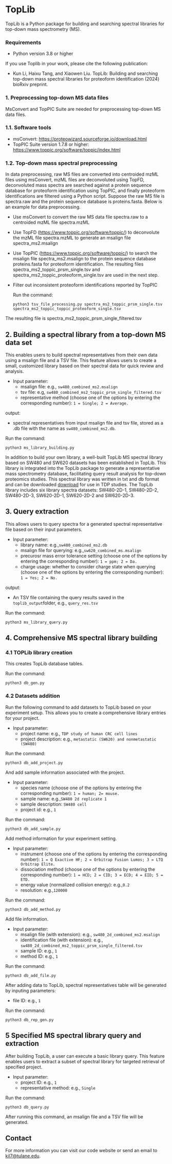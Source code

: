 # TopLib 

TopLib is a Python package for building and searching spectral libraries for
top-down mass spectrometry (MS).  

### Requirements
* Python version 3.8 or higher

If you use Toplib in your work, please cite the following publication:

* Kun Li, Haixu Tang, and Xiaowen Liu. TopLib: Building and searching top-down mass spectral libraries for proteoform identification (2024) bioRxiv preprint.
 

### 1. Preprocessing top-down MS data files 

MsConvert and TopPIC Suite are needed for preprocessing top-down MS data files.

### 1.1. Software tools  

* msConvert: https://proteowizard.sourceforge.io/download.html
* TopPIC Suite version 1.7.8 or higher: https://www.toppic.org/software/toppic/index.html

### 1.2. Top-down mass spectral preprocessing 

In data preprocessing, raw MS files are converted into centroided mzML files using msConvert, 
mzML files are deconvoluted using TopFD, deconvoluted mass spectra are searched against 
a protein sequence database for proteoform identification using TopPIC, and
finally proteoform identifications are filtered using a Python script. Suppose
the raw MS file is spectra.raw and the protein sequence database is
proteins.fasta. Below is an example for data preprocessing.    

* Use msConvert to convert the raw MS data file spectra.raw to a centroided mzML file spectra.mzML 
* Use TopFD (https://www.toppic.org/software/toppic/) to deconvolute the mzML file spectra.mzML to generate an msalign file spectra_ms2.msalign
* Use TopPIC (https://www.toppic.org/software/toppic/) to search the msalign file spectra_ms2.msalign to the protein sequence database proteins.fasta for proteoform identification. The resulting files spectra_ms2_toppic_prsm_single.tsv and spectra_ms2_toppic_proteoform_single.tsv are used in the next step.  
* Filter out inconsistent proteoform identifications reported by TopPIC 

  Run the command: 
  ```
  python3 tsv_file_processing.py spectra_ms2_toppic_prsm_single.tsv spectra_ms2_toppic_toppic_proteoform_single.tsv
  ```
The resulting file is spectra_ms2_toppic_prsm_single_filtered.tsv


## 2. Building a spectral library from a top-down MS data set 
This enables users to build spectral representatives from their own data using a msalign file and a TSV file. This feature allows users to create a small, customized library based on their spectral data for quick review and analysis. 

* Input parameter:
  * msalign file: e.g., ```sw480_combined_ms2.msalign```
  * tsv file: e.g, ```sw480_combined_ms2_toppic_prsm_single_filtered.tsv```
  * representative method (choose one of the options by entering the corresponding number): ```1 = Single; 2 = Average.```
 
output: 
  * spectral representatives from input msalign file and tsv file, stored as a .db file with the name as ```sw480_combined_ms2.db```.    

Run the command: 
```
python3 ms_library_building.py
```

In addition to build your own library, a well-built TopLib MS spectral library based on SW480 and SW620 datasets has been established in TopLib. This library is integrated into the TopLib package to generate a representative mass spectrometry database, facilitating query result analysis for top-down proteomics studies. 
This spectral library was written in txt and db format and can be downloaded [download](http://127.0.0.1:5500/index.html) for use in TDP studies. The TopLib library includes six library spectra datasets: SW480-2D-1, SW480-2D-2, SW480-2D-3, SW620-2D-1, SW620-2D-2 and SW620-2D-3. 

## 3. Query extraction
This allows users to query spectra for a generated spectral representative file based on their input parameters. 

* Input parameter:
  * library name: e.g.,```sw480_combined_ms2.db```
  * msalign file for querying: e.g.,```sw620_combined_ms.msalign```
  * precurosr mass error tolerance setting (choose one of the options by entering the corresponding number): ```1 = ppm; 2 = Da.```
  * charge usage: whether to consider charge state when querying (choose one of the options by entering the corresponding number): ```1 = Yes; 2 = No.```

output: 
  * An TSV file containing the query results saved in the ```toplib_output```folder, e.g., ```query_res.tsv```

Run the command: 
```
python3 ms_library_query.py 
```

## 4. Comprehensive MS spectral library building
### 4.1 TOPLib library creation
This creates TopLib database tables.

Run the command: 
```
python3 db_gen.py 
```

### 4.2 Datasets addition
Run the following command to add datasets to TopLib based on your experiment setup. This allows you to create a comprehensive library entries for your project.

* Input parameter:
  * project name: e.g., ```TDP study of human CRC cell lines```
  * project description: e.g., ```metastatic (SW620) and nonmetastatic (SW480)```

Run the command:   
```
python3 db_add_project.py 
```

And add sample information associated with the project.

* Input parameter:
  * species name (choose one of the options by entering the corresponding number): ```1 = human; 2= mouse.```
  * sample name: e.g.,```SW480 2d replicate 1```
  * sample description: ```SW480 cell```
  * project id: e.g., ```1```

Run the command: 
```
python3 db_add_sample.py 
```

Add method information for your experiment setting. 

* Input parameter: 
  * instrument (choose one of the options by entering the corresponding number): ```1 = Q Exactive HF; 2 = Orbitrap Fusion Lumos; 3 = LTQ Orbitrap Elite.```
  * dissociation method (choose one of the options by entering the corresponding number): ```1 = HCD; 2 = CID; 3 = ECD; 4 = EID; 5 = ETD.```
  * energy value (normalized collision energy): e.g.,```0.2```
  * resolution: e.g.,```120000```

Run the command:
```
python3 db_add_method.py   
```

Add file information.

* Input parameter:
  * msalign file (with extension): e.g., ```sw480_2d_combined_ms2.msalign```
  * identification file (with extension): e.g., ```sw480_2d_combined_ms2_toppic_prsm_single_filtered.tsv```
  * sample ID: e.g., ```1```
  * method ID: e.g., ```1```

Run the command:
```
python3 db_add_file.py  
```

After adding data to TopLib, spectral representatives table will be generated by inputing parameters:
  * file ID: e.g., ```1```

Run the command:
```
python3 db_rep_gen.py  
```

## 5 Specified MS spectral library query and extraction
After building TopLib, a user can execute a basic library query. This feature enables users to extract a subset of spectral library for targeted retrieval of specified project.

* Input parameter:
  * project ID: e.g., ```1```
  * representative method: e.g., ```Single```
    
Run the command:
```
python3 db_query.py  
```
After running this command, an msalign file and a TSV file will be generated.


## Contact
For more information you can visit our code website or send an email to kil7@tulane.edu.
